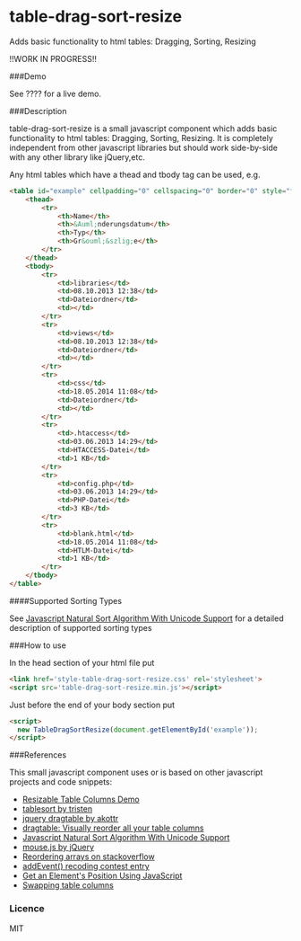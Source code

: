 table-drag-sort-resize
======================

Adds basic functionality to html tables: Dragging, Sorting, Resizing

!!WORK IN PROGRESS!!

###Demo

See ???? for a live demo.

###Description

table-drag-sort-resize is a small javascript component which adds basic functionality to html tables: Dragging, Sorting, Resizing. It is completely independent from other javascript libraries but should work side-by-side with any other library like jQuery,etc.

Any html tables which have a thead and tbody tag can be used, e.g.

```html
<table id="example" cellpadding="0" cellspacing="0" border="0" style="font-family: Segoe UI, sans-serif; font-size: 10pt;">
    <thead>
        <tr>
            <th>Name</th>
            <th>&Auml;nderungsdatum</th>
            <th>Typ</th>
            <th>Gr&ouml;&szlig;e</th>
        </tr>
    </thead>
    <tbody>
        <tr>
            <td>libraries</td>
            <td>08.10.2013 12:38</td>
            <td>Dateiordner</td>
            <td></td>
        </tr>
        <tr>
            <td>views</td>
            <td>08.10.2013 12:38</td>
            <td>Dateiordner</td>
            <td></td>
        </tr>
        <tr>
            <td>css</td>
            <td>18.05.2014 11:08</td>
            <td>Dateiordner</td>
            <td></td>
        </tr>
        <tr>
            <td>.htaccess</td>
            <td>03.06.2013 14:29</td>
            <td>HTACCESS-Datei</td>
            <td>1 KB</td>
        </tr>
        <tr>
            <td>config.php</td>
            <td>03.06.2013 14:29</td>
            <td>PHP-Datei</td>
            <td>3 KB</td>
        </tr>
        <tr>
            <td>blank.html</td>
            <td>18.05.2014 11:08</td>
            <td>HTLM-Datei</td>
            <td>1 KB</td>
        </tr>
    </tbody>
</table>
```

####Supported Sorting Types

See [Javascript Natural Sort Algorithm With Unicode Support](http://www.overset.com/2008/09/01/javascript-natural-sort-algorithm-with-unicode-support/) for a detailed description of supported sorting types

###How to use

In the head section of your html file put

```html
<link href='style-table-drag-sort-resize.css' rel='stylesheet'>
<script src='table-drag-sort-resize.min.js'></script>
```

Just before the end of your body section put

```html
<script>
  new TableDragSortResize(document.getElementById('example'));
</script>
```

###References

This small javascript component uses or is based on other javascript projects and code snippets:

- [Resizable Table Columns Demo](http://bz.var.ru/comp/web/resizable.html)
- [tablesort by tristen](http://tristen.ca/tablesort/demo/)
- [jquery dragtable by akottr](http://akottr.github.io/dragtable/)
- [dragtable: Visually reorder all your table columns](http://www.danvk.org/wp/dragtable/)
- [Javascript Natural Sort Algorithm With Unicode Support](http://www.overset.com/2008/09/01/javascript-natural-sort-algorithm-with-unicode-support/)
- [mouse.js by jQuery](https://github.com/jquery/jquery-ui/blob/master/ui/mouse.js)
- [Reordering arrays on stackoverflow](http://stackoverflow.com/questions/2440700/reordering-arrays)
- [addEvent() recoding contest entry](http://ejohn.org/apps/jselect/event.html)
- [Get an Element's Position Using JavaScript](http://www.kirupa.com/html5/get_element_position_using_javascript.htm)
- [Swapping table columns](https://groups.google.com/forum/#!msg/comp.lang.javascript/durZ17iSD0I/rnH2FqrvkooJ)

### Licence

MIT
